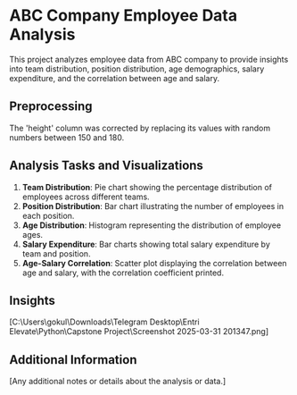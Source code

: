 # ABC Company Employee Data Analysis

This project analyzes employee data from ABC company to provide insights into team distribution, position distribution, age demographics, salary expenditure, and the correlation between age and salary.

## Preprocessing

The 'height' column was corrected by replacing its values with random numbers between 150 and 180.

## Analysis Tasks and Visualizations

1. **Team Distribution**: Pie chart showing the percentage distribution of employees across different teams.
2. **Position Distribution**: Bar chart illustrating the number of employees in each position.
3. **Age Distribution**: Histogram representing the distribution of employee ages.
4. **Salary Expenditure**: Bar charts showing total salary expenditure by team and position.
5. **Age-Salary Correlation**: Scatter plot displaying the correlation between age and salary, with the correlation coefficient printed.

## Insights

[C:\Users\gokul\Downloads\Telegram Desktop\Entri Elevate\Python\Capstone Project\Screenshot 2025-03-31 201347.png]

## Additional Information

[Any additional notes or details about the analysis or data.]

